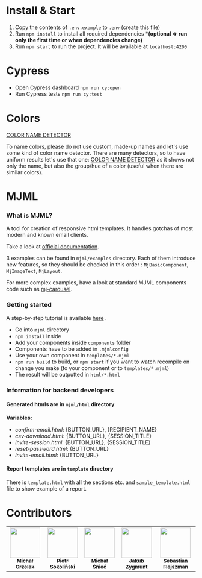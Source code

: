 # Install & Start

1. Copy the contents of `.env.example` to `.env` (create this file)
1. Run `npm install` to install all required dependencies ***(optional => run only the first time or when dependencies
   change)**
1. Run `npm start` to run the project. It will be available at `localhost:4200`

# Cypress

* Open Cypress dashboard `npm run cy:open`
* Run Cypress tests `npm run cy:test`

# Colors

[COLOR NAME DETECTOR](https://www.color-blindness.com/color-name-hue/)

To name colors, please do not use custom, made-up names and let's use some kind of color name detector. There are many
detectors, so to have uniform results let's use that
one: [COLOR NAME DETECTOR](https://www.color-blindness.com/color-name-hue/) as it shows not only the name, but also the
group/hue of a color (useful when there are similar colors).

# MJML

### What is MJML?

A tool for creation of responsive html templates. It handles gotchas of most modern and known email clients.

Take a look at [official documentation](https://mjml.io/documentation/#getting-started).

3 examples can be found in `mjml/examples` directory. Each of them introduce new features, so they should be checked in
this order : `MjBasicComponent`, `MjImageText`, `MjLayout`.

For more complex examples, have a look at standard MJML components code such
as [mj-carousel](https://github.com/mjmlio/mjml/tree/master/packages/mjml-accordion).

### Getting started

A step-by-step tutorial is
available [here](https://medium.com/mjml-making-responsive-email-easy/tutorial-creating-your-own-component-with-mjml-4-1c0e84e97b36)
.

* Go into `mjml` directory
* `npm install` inside
* Add your components inside `components` folder
* Components have to be added in `.mjmlconfig`
* Use your own component in `templates/*.mjml`
* `npm run build` to build, or `npm start` if you want to watch recompile on change you make (to your component or
  to `templates/*.mjml`)
* The result will be outputted in `html/*.html`

### Information for backend developers

#### Generated htmls are in `mjml/html` directory

**Variables:**

* *confirm-email.html*: {BUTTON_URL}, {RECIPIENT_NAME}
* *csv-download.html*: {BUTTON_URL}, {SESSION_TITLE}
* *invite-session.html*: {BUTTON_URL}, {SESSION_TITLE}
* *reset-password.html*: {BUTTON_URL}
* *invite-email.html*: {BUTTON_URL}

#### Report templates are in `template` directory

There is `template.html` with all the sections etc. and `sample_template.html` file to show example of a report.

# Contributors

<!-- ALL-CONTRIBUTORS-LIST:START -->
<!-- prettier-ignore-start -->
<!--suppress ALL:START -->
<table>
  <tr>
    <td align="center"><a href="https://github.com/michal-grzelak">
      <img src="https://avatars3.githubusercontent.com/u/29845162?s=460&u=4898381c1c89b7c5170b49a21f49edf27b3fac7d&v=4" width="80px;" alt=""/>
      <br /><sub><b>Michał Grzelak</b></sub></a><br />
    </td>
    <td align="center"><a href="https://github.com/PiotrSokolinski">
      <img src="https://avatars3.githubusercontent.com/u/37448494?s=400&u=227e2e3078f33c70760dcf746011d1a73496b2d2&v=4" width="80px;" alt=""/>
      <br /><sub><b>Piotr Sokoliński</b></sub></a><br />
    </td>
    <td align="center"><a href="https://github.com/msniec">
      <img src="https://avatars3.githubusercontent.com/u/45016936?s=400&u=d580a237ea6314283f8912e5f7b705b73fd10dc5&v=4" width="80px;" alt=""/>
      <br /><sub><b>Michał Śnieć</b></sub></a><br />
    </td>
    <td align="center"><a href="https://github.com/Jakub-Zygmunt">
      <img src="https://avatars1.githubusercontent.com/u/67907594?s=400&u=fddd489b80f9b5aa7083008036614289c7c475bd&v=4" width="80px;" alt=""/>
      <br /><sub><b>Jakub Zygmunt</b></sub></a><br />
    </td>
    <td align="center"><a href="https://github.com/sflejszman">
      <img src="https://avatars2.githubusercontent.com/u/12885723?s=460&u=e388e77a2eb2422f8d29e18914aee0d91334cc06&v=4" width="80px;" alt=""/>
      <br /><sub><b>Sebastian Flejszman</b></sub></a><br />
    </td>
  </tr>
</table>

<!--suppress ALL:END -->
<!-- prettier-ignore-end -->

<!-- ALL-CONTRIBUTORS-LIST:END -->
